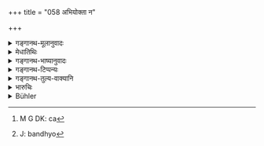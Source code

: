 +++
title = "058 अभियोक्ता न"

+++

<details><summary>गङ्गानथ-मूलानुवादः</summary>

If the complainant does not speak out, he shall be imprisoned and pined, according to law. If the other party does not answer within three fortnights, he becomes defeated according to law.—(58)
</details>

<details><summary>मेधातिथिः</summary>

**अभियोक्ता** अर्थी राज्ञान्तिकं कंचन[^२३४] पुरुषम् आहूय यदि व्यवहारपदं न कथयति, तदा निष्प्रयोजनाद् **बध्यो**[^२३५] **दण्ड्यश्** **च** । दण्डबन्धने दण्डपरिमाणे च गुणवत्तां प्रत्यर्थिन आह्वानेन च हानिम् अपेक्ष्य कल्पनीयानि । अतस् तदहर् एवार्थिना विवदितव्यम् । प्रत्यर्थी तु **न चेत् त्रिपक्षाद् ब्रूयाद्** इत्य् अर्थः — तदा नासौ दण्ड्यो बन्धयितव्यो वा । किं तर्हीयता कालेनोत्तरे सत्य् अपराजित एव । **धर्मं प्रति** । धर्मत एवायं पराजयो न छलम् इत्य् अर्थः । **त्रिपक्षाद्** इति पात्रादिषु द्रष्टव्यस् तेनेकाराभावः । अर्थतत्त्वम् अस्य लोकस्यास्माभिः प्राङ् निरूपितम् ॥ ८.५८ ॥


[^२३५]:
     J: bandhyo


[^२३४]:
     M G DK: ca
</details>

<details><summary>गङ्गानथ-भाष्यानुवादः</summary>

If the ‘*complainant*’—plaintiff—having gone to the King, and on getting the other party summoned,—does not state his case, then, on account of haring done all this needlessly, ‘*he shall be imprisoned and fined*’; whether the punishment shall be imprisonment or fine, and what shall be the exact period and amount of these, should he determined in accordance with the nature of the case and the loss entailed upon the other party on account of being summoned. For this reason it is necessary for the complainant to state his case on the same day.

As for the defendant, ‘*if he does not answer within three fortnights*,’—then he shall not be either imprisoned or fined; in fact, if he does not answer the charge within the time, he loses the case.

‘*According to law*’;—such defeat would be quite legal, and not illegal.

‘*Within three fortnights*’;............ (?)

The real meaning of this verse has been explained by us above (under verse 56).—(58)
</details>

<details><summary>गङ्गानथ-टिप्पन्यः</summary>

This verse is quoted in *Kṛtyakalpataru* (22b).
</details>

<details><summary>गङ्गानथ-तुल्य-वाक्यानि</summary>

*Nārada* (2.2).—‘Tho defendant, immediately after having become
acquainted with the plaint, shall write down his answer, which must correspond to the tenour of the plaint; or, let him deliver his answer on the next day, or in three days, or in seven days.’

*Bṛhaspati* (4.1-6).—‘When the plaint has been well-defined, a clear
exposition given of what is claimed and what not, and the meaning of the plaint fully established, the judge shall cause the answer to be submitted by the defendant. If the defendant does not make an answer fully meeting the contents of the plaint, he shall be compelled to pay by gentle remonstrance and other methods;—kindly speeches constitute
*gentle remonstrance*, intimidation is *pointing out danger*.’ *Force*
consists of depriving one of his property, or striking or confining him. When a man makes no answer, even though all methods have been employed, he is defeated and liable to punishment after a week. When the defendant asks for time, through timidity or terror or failing memory, time shall be granted to him. He shall bo allowed time extending to one day, or three days, or five days, or seven days, or a fortnight, or a month, or three seasons, or a year, according to his circumstances.’
</details>

<details><summary>भारुचिः</summary>

**अभियोक्ता न चेद् ब्रूयात्**, न लेखयेद् व्यवहारं राज्ञः स्वकार्यनिर्वेदनानन्तरम् एव । तत्रायं बन्धनार्हो दण्डार्हश् च स्यात् । गुणवद्व्यवहारवस्त्वपक्षया चैतयोर् नियोगविकल्पसमुच्चयाः प्रकल्प्याः । **च**शब्दाद् ब्(व्?)अधदण्डवाग्दण्डयोर् अपि यथोक्तसामर्थ्याद् । अत्र संहवो विज्ञेयो गुणान् अतिक्रमेण धर्मतः पराजितस्य सोपधत्वात् कारणान्तरतः, येन सुविहितार्थेन ह्य् अर्थिना भवितव्यम् । अथ केनचित् प्रमाकरणान्तरेणायम् अकुटिलो निरुपधत्वाद् विज्ञायते । अतो नायं ब् (व्?)अधदण्डादिः पदार्थः स्यात् । तथा चोक्तम्, **धर्मं प्रतिपराजितस्य** नान्यथा प्रत्यर्थिनः । इदानीम् अर्थिकालाद् अन्यः प्रतिवचनकालो निर्दिश्यते । **न चेत् त्रिपक्षात् प्रब्रूयात्** प्रतिब्रूयाद् इत्य् अर्थः । अतो **बध्यो दण्डश् च धर्मतो, धर्मं प्रति पराजितः सन्**, नेतरथेत्य् उक्तम् । अधुना जितस्यार्थिनः प्रत्यर्थिनो वा दण्डनियमार्थम् अयम् आरभ्यते श्लोकः ॥ ८.५८ ॥
</details>

<details><summary>Bühler</summary>

058	If a plaintiff does not speak, he may be punished corporally or fined according to the law; if (a defendant) does not plead within three fortnights, he has lost his cause.
</details>
